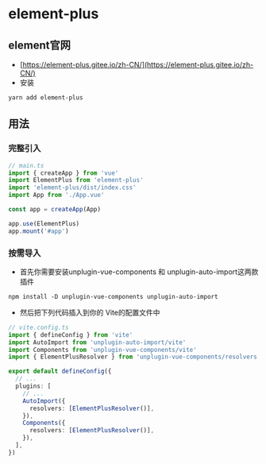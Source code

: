 # element-plus
## element官网
- [https://element-plus.gitee.io/zh-CN/](https://element-plus.gitee.io/zh-CN/)
- 安装
```shell
yarn add element-plus
```
## 用法
### 完整引入
```ts
// main.ts
import { createApp } from 'vue'
import ElementPlus from 'element-plus'
import 'element-plus/dist/index.css'
import App from './App.vue'

const app = createApp(App)

app.use(ElementPlus)
app.mount('#app')
```
### 按需导入
- 首先你需要安装unplugin-vue-components 和 unplugin-auto-import这两款插件
```shell
npm install -D unplugin-vue-components unplugin-auto-import
```
- 然后把下列代码插入到你的 Vite的配置文件中
```ts
// vite.config.ts
import { defineConfig } from 'vite'
import AutoImport from 'unplugin-auto-import/vite'
import Components from 'unplugin-vue-components/vite'
import { ElementPlusResolver } from 'unplugin-vue-components/resolvers'

export default defineConfig({
  // ...
  plugins: [
    // ...
    AutoImport({
      resolvers: [ElementPlusResolver()],
    }),
    Components({
      resolvers: [ElementPlusResolver()],
    }),
  ],
})
```